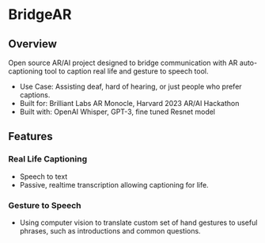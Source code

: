 # BridgeAR

## Overview 
Open source AR/AI project designed to bridge communication with AR auto-captioning tool to caption real life and gesture to speech tool. 

- Use Case: Assisting deaf, hard of hearing, or just people who prefer captions. 
- Built for: Brilliant Labs AR Monocle, Harvard 2023 AR/AI Hackathon
- Built with: OpenAI Whisper, GPT-3, fine tuned Resnet model
## Features
### Real Life Captioning
- Speech to text
- Passive, realtime transcription allowing captioning for life. 
### Gesture to Speech
- Using computer vision to translate custom set of hand gestures to useful phrases, such as introductions and common questions. 
